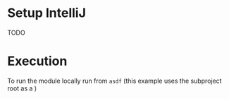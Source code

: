 # Setup IntelliJ

TODO

# Execution

To run the module locally run from `asdf` (this example uses the subproject root as a )